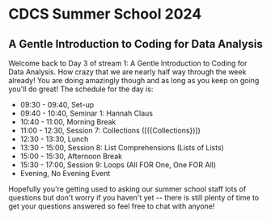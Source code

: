 # CDCS Summer School 2024
## A Gentle Introduction to Coding for Data Analysis

Welcome back to Day 3 of stream 1: A Gentle Introduction to Coding for Data Analysis. How crazy that we are nearly half way through the week already! You are doing amazingly though and as long as you keep on going you'll do great! The schedule for the day is:

- 09:30 - 09:40, Set-up
- 09:40 - 10:40, Seminar 1: Hannah Claus
- 10:40 - 11:00, Morning Break
- 11:00 - 12:30, Session 7: Collections ([({Collections})])
- 12:30 - 13:30, Lunch
- 13:30 - 15:00, Session 8: List Comprehensions (Lists of Lists)
- 15:00 - 15:30, Afternoon Break
- 15:30 - 17:00, Session 9: Loops (All FOR One, One FOR All)
- Evening, No Evening Event

Hopefully you're getting used to asking our summer school staff lots of questions but don't worry if you haven't yet -- there is still plenty of time to get your questions answered so feel free to chat with anyone!